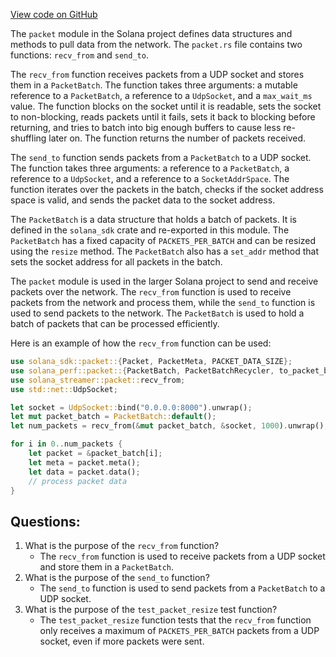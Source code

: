 [View code on GitHub](https://github.com/solana-labs/solana/blob/master/streamer/src/packet.rs)

The `packet` module in the Solana project defines data structures and methods to pull data from the network. The `packet.rs` file contains two functions: `recv_from` and `send_to`. 

The `recv_from` function receives packets from a UDP socket and stores them in a `PacketBatch`. The function takes three arguments: a mutable reference to a `PacketBatch`, a reference to a `UdpSocket`, and a `max_wait_ms` value. The function blocks on the socket until it is readable, sets the socket to non-blocking, reads packets until it fails, sets it back to blocking before returning, and tries to batch into big enough buffers to cause less re-shuffling later on. The function returns the number of packets received. 

The `send_to` function sends packets from a `PacketBatch` to a UDP socket. The function takes three arguments: a reference to a `PacketBatch`, a reference to a `UdpSocket`, and a reference to a `SocketAddrSpace`. The function iterates over the packets in the batch, checks if the socket address space is valid, and sends the packet data to the socket address. 

The `PacketBatch` is a data structure that holds a batch of packets. It is defined in the `solana_sdk` crate and re-exported in this module. The `PacketBatch` has a fixed capacity of `PACKETS_PER_BATCH` and can be resized using the `resize` method. The `PacketBatch` also has a `set_addr` method that sets the socket address for all packets in the batch. 

The `packet` module is used in the larger Solana project to send and receive packets over the network. The `recv_from` function is used to receive packets from the network and process them, while the `send_to` function is used to send packets to the network. The `PacketBatch` is used to hold a batch of packets that can be processed efficiently. 

Here is an example of how the `recv_from` function can be used:

```rust
use solana_sdk::packet::{Packet, PacketMeta, PACKET_DATA_SIZE};
use solana_perf::packet::{PacketBatch, PacketBatchRecycler, to_packet_batches};
use solana_streamer::packet::recv_from;
use std::net::UdpSocket;

let socket = UdpSocket::bind("0.0.0.0:8000").unwrap();
let mut packet_batch = PacketBatch::default();
let num_packets = recv_from(&mut packet_batch, &socket, 1000).unwrap();

for i in 0..num_packets {
    let packet = &packet_batch[i];
    let meta = packet.meta();
    let data = packet.data();
    // process packet data
}
```
## Questions: 
 1. What is the purpose of the `recv_from` function?
    - The `recv_from` function is used to receive packets from a UDP socket and store them in a `PacketBatch`.
2. What is the purpose of the `send_to` function?
    - The `send_to` function is used to send packets from a `PacketBatch` to a UDP socket.
3. What is the purpose of the `test_packet_resize` test function?
    - The `test_packet_resize` function tests that the `recv_from` function only receives a maximum of `PACKETS_PER_BATCH` packets from a UDP socket, even if more packets were sent.